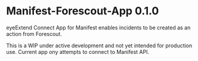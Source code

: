 # Manifest-Forescout-App 0.1.0
eyeExtend Connect App for Manifest enables incidents to be created as an action from Forescout.

This is a WIP under active development and not yet intended for production use. Current app ony attempts to connect to Manifest API.
